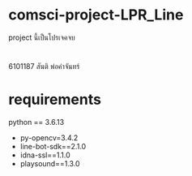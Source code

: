 # comsci-project-LPR_Line
project นี้เป็นโปรเจคจบ 
#
6101187 สันติ พ่อคำจันทร์
# requirements
python == 3.6.13
- py-opencv=3.4.2
- line-bot-sdk==2.1.0
- idna-ssl==1.1.0
- playsound==1.3.0
